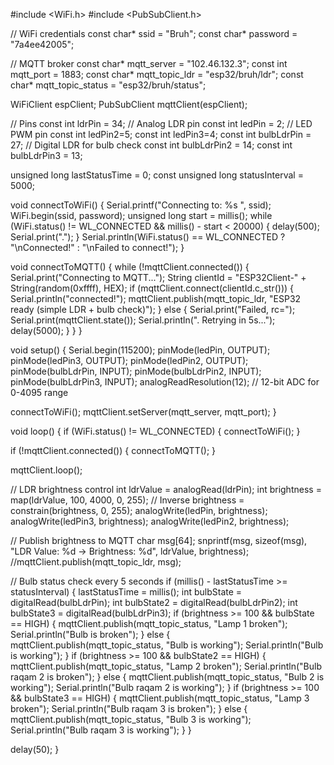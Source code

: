 #include <WiFi.h>
#include <PubSubClient.h>

// WiFi credentials
const char* ssid = "Bruh";
const char* password = "7a4ee42005";

// MQTT broker
const char* mqtt_server = "102.46.132.3";
const int mqtt_port = 1883;
const char* mqtt_topic_ldr = "esp32/bruh/ldr";
const char* mqtt_topic_status = "esp32/bruh/status";

WiFiClient espClient;
PubSubClient mqttClient(espClient);

// Pins
const int ldrPin = 34;        // Analog LDR pin
const int ledPin = 2; // LED PWM pin
const int ledPin2=5;
const int ledPin3=4;
const int bulbLdrPin = 27;    // Digital LDR for bulb check
const int bulbLdrPin2 = 14;
const int bulbLdrPin3 = 13;

unsigned long lastStatusTime = 0;
const unsigned long statusInterval = 5000;

void connectToWiFi() {
  Serial.printf("Connecting to: %s ", ssid);
  WiFi.begin(ssid, password);
  unsigned long start = millis();
  while (WiFi.status() != WL_CONNECTED && millis() - start < 20000) {
    delay(500);
    Serial.print(".");
  }
  Serial.println(WiFi.status() == WL_CONNECTED ? "\nConnected!" : "\nFailed to connect!");
}

void connectToMQTT() {
  while (!mqttClient.connected()) {
    Serial.print("Connecting to MQTT...");
    String clientId = "ESP32Client-" + String(random(0xffff), HEX);
    if (mqttClient.connect(clientId.c_str())) {
      Serial.println("connected!");
      mqttClient.publish(mqtt_topic_ldr, "ESP32 ready (simple LDR + bulb check)");
    } else {
      Serial.print("Failed, rc=");
      Serial.print(mqttClient.state());
      Serial.println(". Retrying in 5s...");
      delay(5000);
    }
  }
}

void setup() {
  Serial.begin(115200);
  pinMode(ledPin, OUTPUT);
  pinMode(ledPin3, OUTPUT);
  pinMode(ledPin2, OUTPUT);
  pinMode(bulbLdrPin, INPUT);
  pinMode(bulbLdrPin2, INPUT);
  pinMode(bulbLdrPin3, INPUT);
  analogReadResolution(12); // 12-bit ADC for 0-4095 range

  connectToWiFi();
  mqttClient.setServer(mqtt_server, mqtt_port);
}

void loop() {
  if (WiFi.status() != WL_CONNECTED) {
    connectToWiFi();
  }

  if (!mqttClient.connected()) {
    connectToMQTT();
  }

  mqttClient.loop();

  // LDR brightness control
  int ldrValue = analogRead(ldrPin);
  int brightness = map(ldrValue, 100, 4000, 0, 255); // Inverse
  brightness = constrain(brightness, 0, 255);
  analogWrite(ledPin, brightness);
  analogWrite(ledPin3, brightness);
  analogWrite(ledPin2, brightness);

  // Publish brightness to MQTT
  char msg[64];
  snprintf(msg, sizeof(msg), "LDR Value: %d -> Brightness: %d", ldrValue, brightness);
  //mqttClient.publish(mqtt_topic_ldr, msg);

  // Bulb status check every 5 seconds
  if (millis() - lastStatusTime >= statusInterval) {
    lastStatusTime = millis();
    int bulbState = digitalRead(bulbLdrPin);
    int bulbState2 = digitalRead(bulbLdrPin2);
    int bulbState3 = digitalRead(bulbLdrPin3);
    if (brightness >= 100 && bulbState == HIGH) {
      mqttClient.publish(mqtt_topic_status, "Lamp 1 broken");
      Serial.println("Bulb is broken");
    } else {
      mqttClient.publish(mqtt_topic_status, "Bulb is working");
      Serial.println("Bulb is working");
    }
    if (brightness >= 100 && bulbState2 == HIGH) {
      mqttClient.publish(mqtt_topic_status, "Lamp 2 broken");
      Serial.println("Bulb raqam 2 is broken");
    } else {
      mqttClient.publish(mqtt_topic_status, "Bulb 2 is working");
      Serial.println("Bulb raqam 2 is working");
    }
    if (brightness >= 100 && bulbState3 == HIGH) {
      mqttClient.publish(mqtt_topic_status, "Lamp 3 broken");
      Serial.println("Bulb raqam 3 is broken");
    } else {
      mqttClient.publish(mqtt_topic_status, "Bulb 3 is working");
      Serial.println("Bulb raqam 3 is working");
    }
  }

  delay(50);
}
